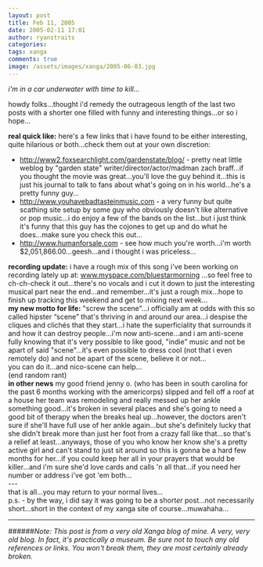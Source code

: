 ```yaml
---
layout: post
title: Feb 11, 2005
date: 2005-02-11 17:01
author: ryanstraits
categories:
tags: xanga
comments: true
image: /assets/images/xanga/2005-06-03.jpg
---
```

<em>i'm in a car underwater with time to kill...</em>

<!-- break -->

howdy folks...thought i'd remedy the outrageous length of the last two posts with a shorter one filled with funny and interesting things...or so i hope...

<strong>real quick like:</strong> here's a few links that i have found to be either interesting, quite hilarious or both...check them out at your own discretion:
<ul type="disc">
	<li class="MsoNormal" style="margin:0;"><a href="http://www2.foxsearchlight.com/gardenstate/blog/" target="_new">http://www2.foxsearchlight.com/gardenstate/blog/</a> - pretty neat little weblog by "garden state" writer/director/actor/madman zach braff...if you thought the movie was great...you'll love the guy behind it...this is just his journal to talk to fans about what's going on in his world...he's a pretty funny guy...</li>
	<li class="MsoNormal" style="margin:0;"><a href="http://www.youhavebadtasteinmusic.com/" target="_new">http://www.youhavebadtasteinmusic.com</a> - a very funny but quite scathing site setup by some guy who obviously doesn't like alternative or pop music...i do enjoy a few of the bands on the list...but i just think it's funny that this guy has the cojones to get up and do what he does...make sure you check this out...</li>
	<li class="MsoNormal" style="margin:0;"><a href="http://www.humanforsale.com/" target="_new">http://www.humanforsale.com</a> - see how much you're worth...i'm worth $2,051,866.00...geesh...and i thought i was priceless...</li>
</ul>
<p style="margin:0;"><strong>recording update:</strong> i have a rough mix of this song i've been working on recording lately up at: <a href="http://www.myspace.com/bluestarmorning" target="_new">www.myspace.com/bluestarmorning</a> ...so feel free to ch-ch-check it out...there's no vocals and i cut it down to just the interesting musical part near the end...and remember...it's just a rough mix...hope to finish up tracking this weekend and get to mixing next week...</p>
<p style="margin:0;"><strong>my new motto for life:</strong> "screw the scene"...i officially am at odds with this so called hipster “scene” that's thriving in and around our area...i despise the cliques and clichés that they start...i hate the superficiality that surrounds it and how it can destroy people...i'm now anti-scene...and i am anti-scene fully knowing that it's very possible to like good, "indie" music and not be apart of said "scene"...it's even possible to dress cool (not that i even remotely do) and not be apart of the scene, believe it or not...</p>
<p style="margin:0;"></p>
<p style="margin:0;">you can do it...and nico-scene can help...</p>
<p style="margin:0;"></p>
<p style="margin:0;">(end random rant)</p>
<p style="margin:0;"></p>
<p style="margin:0;"><strong>in other news</strong> my good friend jenny o. (who has been in south carolina for the past 6 months working with the americorps) slipped and fell off a roof at a house her team was remodeling and really messed up her ankle something good...it's broken in several places and she's going to need a good bit of therapy when the breaks heal up...however, the doctors aren't sure if she'll have full use of her ankle again...but she's definitely lucky that she didn't break more than just her foot from a crazy fall like that...so that's a relief at least...anyways, those of you who know her know she's a pretty active girl and can't stand to just sit around so this is gonna be a hard few months for her...if you could keep her all in your prayers that would be killer...and i'm sure she'd love cards and calls 'n all that...if you need her number or address i've got 'em both...</p>
<p style="margin:0;"></p>
<p style="margin:0;">---</p>
<p style="margin:0;"></p>
<p style="margin:0;">that is all...you may return to your normal lives...</p>
p.s. - by the way, i did say it was going to be a short<em>er </em>post...not necessarily short...short in the context of my xanga site of course...muwahaha...

---

######*Note: This post is from a very old Xanga blog of mine. A very, very old blog. In fact, it's practically a museum. Be sure not to touch any old references or links. You won't break them, they are most certainly already broken.*